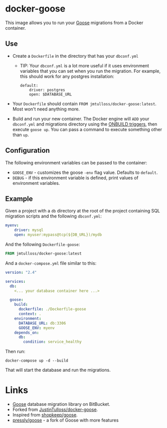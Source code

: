 # docker-goose

This image allows you to run your [Goose][1] migrations from a Docker container.

Use
---

- Create a `Dockerfile` in the directory that has your `dbconf.yml`
  - TIP: Your `dbconf.yml` is a lot more useful if it uses environment variables
    that you can set when you run the migration. For example, this should work
    for any postgres installation:
    ```
    default:
        driver: postgres
        open: $DATABASE_URL
    ```

- Your `Dockerfile` should contain `FROM jmtulloss/docker-goose:latest`. Most won't need
  anything more.

- Build and run your new container. The Docker engine will `ADD` your `dbconf.yml` and
  migrations directory using the [ONBUILD triggers][5], then execute `goose up`. You
  can pass a command to execute something other than `up`.

Configuration
-------------

The following environment variables can be passed to the container:

* `GOOSE_ENV` - customizes the goose `-env` flag value.  Defaults to `default`.
* `DEBUG` - if this environment variable is defined, print values of environment variables.

Example
-------

Given a project with a `db` directory at the root of the project containing SQL migration scripts and the following `dbconf.yml`:

```yaml
myenv:
    driver: mysql
    open: myuser:mypass@tcp(${DB_URL})/mydb
```

And the following `Dockerfile-goose`:

```dockerfile
FROM jmtulloss/docker-goose:latest
```

And a `docker-compose.yml` file similar to this:

```yaml
version: "2.4"

services:
  db:
    <... your database container here ...>

  goose:
    build:
      dockerfile: ./Dockerfile-goose
      context: .
    environment:
      DATABASE_URL: db:3306
      GOOSE_ENV: myenv
    depends_on:
      db:
        condition: service_healthy
```

Then run:

```shell script
docker-compose up -d --build
```

That will start the database and run the migrations.

# Links

* [Goose][1] database migration library on BitBucket.
* Forked from [JustinTulloss/docker-goose][2].
* Inspired from [shopkeep/goose][3].
* [pressly/goose][4] - a fork of Goose with more features

[1]: https://bitbucket.org/liamstask/goose/src/master/
[2]: https://github.com/JustinTulloss/docker-goose
[3]: https://github.com/shopkeep/goose
[4]: https://github.com/pressly/goose
[5]: https://docs.docker.com/engine/reference/builder/#onbuild

